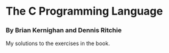 # The C Programming Language

### By Brian Kernighan and Dennis Ritchie

My solutions to the exercises in the book.
